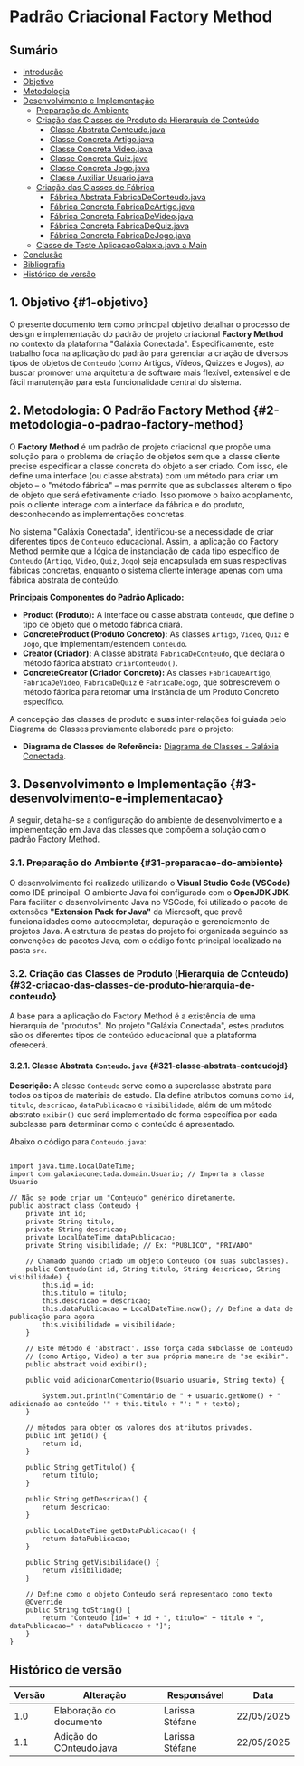 # Padrão Criacional Factory Method 

## Sumário

- [Introdução](#Introdução)
- [Objetivo](#Objetivo)
- [Metodologia](#Metodologia)
- [Desenvolvimento e Implementação](#Desenvolvimento-e-Implementação)
    - [Preparação do Ambiente](#Preparação-do-Ambiente)
    - [Criação das Classes de Produto da Hierarquia de Conteúdo](Criação-das-Classes-de-Produto-da-Hierarquia-de-Conteúdo)
        - [Classe Abstrata Conteudo.java](#Classe-Abstrata-Conteudo.java)
        - [Classe Concreta Artigo.java](#Classe-Concreta-Artigo.java)
        - [Classe Concreta Video.java](#Classe-Concreta-Video.java)
        - [Classe Concreta Quiz.java](#Classe-Concreta-Quiz.java)
        - [Classe Concreta Jogo.java](#Classe-Concreta-Jogo.java)
        - [Classe Auxiliar Usuario.java](#Classe-Auxiliar-Usuario.java)
    - [Criação das Classes de Fábrica](#Criação-das-Classes-de-Fábrica)
        - [Fábrica Abstrata FabricaDeConteudo.java](#Fábrica-Abstrata-FabricaDeConteudo.java)
        - [Fábrica Concreta FabricaDeArtigo.java](#Fábrica-Concreta-FabricaDeArtigo.java)
        - [Fábrica Concreta FabricaDeVideo.java](#Fábrica-Concreta-FabricaDeVideo.java)
        - [Fábrica Concreta FabricaDeQuiz.java](#Fábrica-Concreta-FabricaDeQuiz.java)
        - [Fábrica Concreta FabricaDeJogo.java](#Fábrica-Concreta-FabricaDeJogo.java)
    - [Classe de Teste AplicacaoGalaxia.java a Main](#Classe-de-Teste-AplicacaoGalaxia.java-a-Main)
- [Conclusão](#Conclusão)
- [Bibliografia](#Bibliografia)
- [Histórico de versão](#Histórico-de-versão)

## 1. Objetivo {#1-objetivo}

O presente documento tem como principal objetivo detalhar o processo de design e implementação do padrão de projeto criacional **Factory Method** no contexto da plataforma "Galáxia Conectada". Especificamente, este trabalho foca na aplicação do padrão para gerenciar a criação de diversos tipos de objetos de `Conteudo` (como Artigos, Vídeos, Quizzes e Jogos), ao buscar promover uma arquitetura de software mais flexível, extensível e de fácil manutenção para esta funcionalidade central do sistema.


## 2. Metodologia: O Padrão Factory Method {#2-metodologia-o-padrao-factory-method}

O **Factory Method** é um padrão de projeto criacional que propõe uma solução para o problema de criação de objetos sem que a classe cliente precise especificar a classe concreta do objeto a ser criado. Com isso, ele define uma interface (ou classe abstrata) com um método para criar um objeto – o "método fábrica" – mas permite que as subclasses alterem o tipo de objeto que será efetivamente criado. Isso promove o baixo acoplamento, pois o cliente interage com a interface da fábrica e do produto, desconhecendo as implementações concretas.

No sistema "Galáxia Conectada", identificou-se a necessidade de criar diferentes tipos de `Conteudo` educacional. Assim, a aplicação do Factory Method permite que a lógica de instanciação de cada tipo específico de `Conteudo` (`Artigo`, `Video`, `Quiz`, `Jogo`) seja encapsulada em suas respectivas fábricas concretas, enquanto o sistema cliente interage apenas com uma fábrica abstrata de conteúdo.

**Principais Componentes do Padrão Aplicado:**

* **Product (Produto):** A interface ou classe abstrata `Conteudo`, que define o tipo de objeto que o método fábrica criará.
* **ConcreteProduct (Produto Concreto):** As classes `Artigo`, `Video`, `Quiz` e `Jogo`, que implementam/estendem `Conteudo`.
* **Creator (Criador):** A classe abstrata `FabricaDeConteudo`, que declara o método fábrica abstrato `criarConteudo()`.
* **ConcreteCreator (Criador Concreto):** As classes `FabricaDeArtigo`, `FabricaDeVideo`, `FabricaDeQuiz` e `FabricaDeJogo`, que sobrescrevem o método fábrica para retornar uma instância de um Produto Concreto específico.

A concepção das classes de produto e suas inter-relações foi guiada pelo Diagrama de Classes previamente elaborado para o projeto:
* **Diagrama de Classes de Referência:** [Diagrama de Classes - Galáxia Conectada](https://unbarqdsw2025-1-turma02.github.io/2025.1_T02_G9_GalaxiaConectada_Entrega02/#/Modelagem/ModelagemEstatica/DiagramaClasses).


## 3. Desenvolvimento e Implementação {#3-desenvolvimento-e-implementacao}

A seguir, detalha-se a configuração do ambiente de desenvolvimento e a implementação em Java das classes que compõem a solução com o padrão Factory Method.

### 3.1. Preparação do Ambiente {#31-preparacao-do-ambiente}

O desenvolvimento foi realizado utilizando o **Visual Studio Code (VSCode)** como IDE principal. O ambiente Java foi configurado com o **OpenJDK JDK**. Para facilitar o desenvolvimento Java no VSCode, foi utilizado o pacote de extensões **"Extension Pack for Java"** da Microsoft, que provê funcionalidades como autocompletar, depuração e gerenciamento de projetos Java. A estrutura de pastas do projeto foi organizada seguindo as convenções de pacotes Java, com o código fonte principal localizado na pasta `src`.

### 3.2. Criação das Classes de Produto (Hierarquia de Conteúdo) {#32-criacao-das-classes-de-produto-hierarquia-de-conteudo}

A base para a aplicação do Factory Method é a existência de uma hierarquia de "produtos". No projeto "Galáxia Conectada", estes produtos são os diferentes tipos de conteúdo educacional que a plataforma oferecerá.

#### 3.2.1. Classe Abstrata `Conteudo.java` {#321-classe-abstrata-conteudojd}

**Descrição:**
A classe `Conteudo` serve como a superclasse abstrata para todos os tipos de materiais de estudo. Ela define atributos comuns como `id`, `titulo`, `descricao`, `dataPublicacao` e `visibilidade`, além de um método abstrato `exibir()` que será implementado de forma específica por cada subclasse para determinar como o conteúdo é apresentado.

Abaixo o código para `Conteudo.java`:
```package com.galaxiaconectada.core; 

import java.time.LocalDateTime;
import com.galaxiaconectada.domain.Usuario; // Importa a classe Usuario

// Não se pode criar um "Conteudo" genérico diretamente.
public abstract class Conteudo {
    private int id;
    private String titulo;
    private String descricao;
    private LocalDateTime dataPublicacao;
    private String visibilidade; // Ex: "PUBLICO", "PRIVADO"

    // Chamado quando criado um objeto Conteudo (ou suas subclasses).
    public Conteudo(int id, String titulo, String descricao, String visibilidade) {
        this.id = id;
        this.titulo = titulo;
        this.descricao = descricao;
        this.dataPublicacao = LocalDateTime.now(); // Define a data de publicação para agora
        this.visibilidade = visibilidade;
    }

    // Este método é 'abstract'. Isso força cada subclasse de Conteudo
    // (como Artigo, Video) a ter sua própria maneira de "se exibir".
    public abstract void exibir();

    public void adicionarComentario(Usuario usuario, String texto) {

        System.out.println("Comentário de " + usuario.getNome() + " adicionado ao conteúdo '" + this.titulo + "': " + texto);
    }

    // métodos para obter os valores dos atributos privados.
    public int getId() {
        return id;
    }

    public String getTitulo() {
        return titulo;
    }

    public String getDescricao() {
        return descricao;
    }

    public LocalDateTime getDataPublicacao() {
        return dataPublicacao;
    }

    public String getVisibilidade() {
        return visibilidade;
    }

    // Define como o objeto Conteudo será representado como texto
    @Override
    public String toString() {
        return "Conteudo [id=" + id + ", titulo=" + titulo + ", dataPublicacao=" + dataPublicacao + "]";
    }
}

```

## Histórico de versão

| Versão | Alteração | Responsável | Data |
| - | - | - | - |
| 1.0 | Elaboração do documento| Larissa Stéfane | 22/05/2025 |
| 1.1 | Adição do COnteudo.java | Larissa Stéfane | 22/05/2025 |
